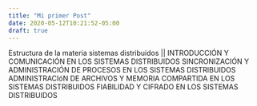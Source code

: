 ```yaml
---
title: "Mi primer Post"
date: 2020-05-12T10:21:52-05:00
draft: true
---
```


Estructura de la materia sistemas distribuidos
||
INTRODUCCIÓN Y COMUNICACIÓN EN LOS SISTEMAS DISTRIBUIDOS
SINCRONIZACIÓN Y ADMINISTRACIÓN DE PROCESOS EN LOS SISTEMAS DISTRIBUIDOS
ADMINISTRACIóN DE ARCHIVOS Y MEMORIA COMPARTIDA EN LOS SISTEMAS DISTRIBUIDOS
FIABILIDAD Y CIFRADO EN LOS SISTEMAS DISTRIBUIDOS

